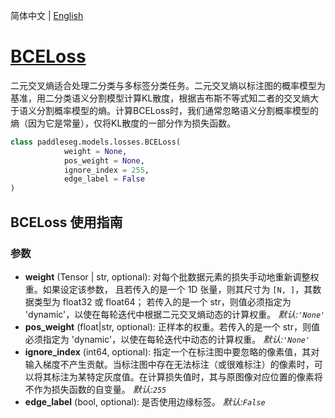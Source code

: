 简体中文 | [English](BCELoss_en.md)
# [BCELoss](../../../paddleseg/models/losses/binary_cross_entropy_loss.py)


二元交叉熵适合处理二分类与多标签分类任务。二元交叉熵以标注图的概率模型为基准，用二分类语义分割模型计算KL散度，根据吉布斯不等式知二者的交叉熵大于语义分割概率模型的熵。计算BCELoss时，我们通常忽略语义分割概率模型的熵（因为它是常量），仅将KL散度的一部分作为损失函数。


```python
class paddleseg.models.losses.BCELoss(
            weight = None,
            pos_weight = None,
            ignore_index = 255,
            edge_label = False
)
```

## BCELoss 使用指南


### 参数
* **weight**  (Tensor | str, optional): 对每个批数据元素的损失手动地重新调整权重。如果设定该参数，
且若传入的是一个 1D 张量，则其尺寸为 `[N, ]`，其数据类型为 float32 或 float64；
若传入的是一个 str，则值必须指定为 'dynamic'，以使在每轮迭代中根据二元交叉熵动态的计算权重。
            *默认:``'None'``*
* **pos_weight** (float|str, optional): 正样本的权重。若传入的是一个 str，则值必须指定为 'dynamic'，以使在每轮迭代中动态的计算权重。
            *默认:``'None'``*
* **ignore_index** (int64, optional): 指定一个在标注图中要忽略的像素值，其对输入梯度不产生贡献。当标注图中存在无法标注（或很难标注）的像素时，可以将其标注为某特定灰度值。在计算损失值时，其与原图像对应位置的像素将不作为损失函数的自变量。 *默认:``255``*
* **edge_label** (bool, optional): 是否使用边缘标签。 *默认:``False``*
